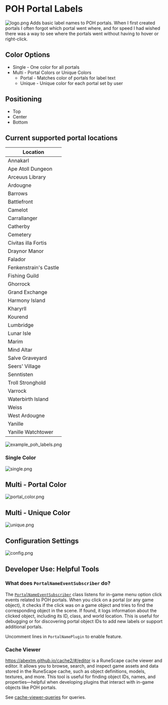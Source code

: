 # POH Portal Labels

![logo.png](assets/logo.png)
Adds basic label names to POH portals. When I first created portals I often forgot which portal went where, and for speed I had wished there was a way to see where the portals went without having to hover or right-click. 

## Color Options
- Single - One color for all portals
- Multi - Portal Colors or Unique Colors
  - Portal - Matches color of portals for label text
  - Unique  - Unique color for each portal set by user

## Positioning
- Top
- Center
- Bottom

## Current supported portal locations

<!--lint ignore html_table-->
| Location |
|----------|
| Annakarl |
| Ape Atoll Dungeon |
| Arceuus Library |
| Ardougne |
| Barrows |
| Battlefront |
| Camelot |
| Carrallanger |
| Catherby |
| Cemetery |
| Civitas illa Fortis |
| Draynor Manor |
| Falador |
| Fenkenstrain's Castle |
| Fishing Guild |
| Ghorrock |
| Grand Exchange |
| Harmony Island |
| Kharyrll |
| Kourend |
| Lumbridge |
| Lunar Isle |
| Marim |
| Mind Altar |
| Salve Graveyard |
| Seers' Village |
| Senntisten |
| Troll Stronghold |
| Varrock |
| Waterbirth Island |
| Weiss |
| West Ardougne |
| Yanille |
| Yanille Watchtower |


![example_poh_labels.png](assets/example_poh_labels.png)

### Single Color
![single.png](assets/single.png)

## Multi - Portal Color
![portal_color.png](assets/portal_color.png)

## Multi - Unique Color
![unique.png](assets/unique.png)

## Configuration Settings
![config.png](assets/config.png)

## Developer Use: Helpful Tools

### What does `PortalNameEventSubscriber` do?

The [`PortalNameEventSubscriber`](src/main/java/com/portalname/PortalNameEventSubscriber.java) class listens for in-game menu option click events related to POH portals. When you click on a portal (or any game object), it checks if the click was on a game object and tries to find the corresponding object in the scene. If found, it logs information about the clicked object, including its ID, class, and world location. This is useful for debugging or for discovering portal object IDs to add new labels or support additional portals.

Uncomment lines in `PortalNamePlugin` to enable feature.

### Cache Viewer

https://abextm.github.io/cache2/#/editor is a RuneScape cache viewer and editor. It allows you to browse, search, and inspect game assets and data stored in the RuneScape cache, such as object definitions, models, textures, and more. This tool is useful for finding object IDs, names, and properties—helpful when developing plugins that interact with in-game objects like POH portals.


See [cache-viewer-queries](cache-viewer-queries) for queries.
